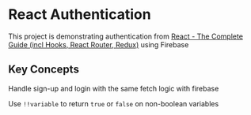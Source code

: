 # React Authentication

This project is demonstrating authentication from [React - The Complete Guide (incl Hooks, React Router, Redux)](https://www.udemy.com/course/react-the-complete-guide-incl-redux/) using Firebase


## Key Concepts

Handle sign-up and login with the same fetch logic with firebase

Use `!!variable` to return `true` or `false` on non-boolean variables